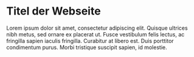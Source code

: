 # Titel der Webseite
Lorem ipsum dolor sit amet, consectetur adipiscing elit. Quisque ultrices nibh metus, sed ornare ex placerat ut. Fusce vestibulum felis lectus, ac fringilla sapien iaculis fringilla. Curabitur at libero est. Duis porttitor condimentum purus. Morbi tristique suscipit sapien, id molestie.
